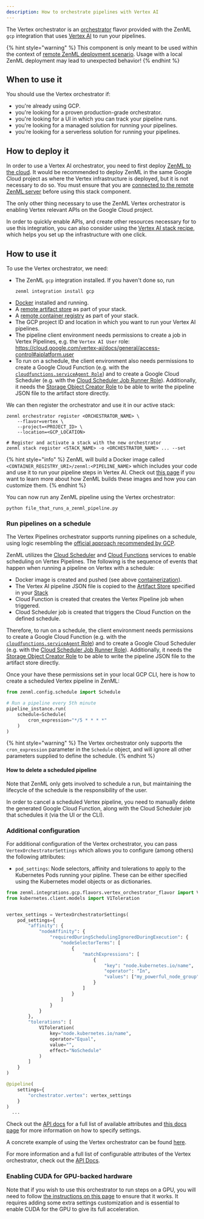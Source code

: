 ```yaml
---
description: How to orchestrate pipelines with Vertex AI
---
```


The Vertex orchestrator is an [orchestrator](./orchestrators.md) flavor provided
with the ZenML `gcp` integration that uses [Vertex AI](https://cloud.google.com/vertex-ai)
to run your pipelines.

{% hint style="warning" %}
This component is only meant to be used within the context of [remote ZenML deployment scenario](../../getting-started/deploying-zenml/deploying-zenml.md). Usage with a local ZenML deployment may lead to unexpected behavior!
{% endhint %}

## When to use it

You should use the Vertex orchestrator if:
* you're already using GCP.
* you're looking for a proven production-grade orchestrator.
* you're looking for a UI in which you can track your pipeline runs.
* you're looking for a managed solution for running your pipelines.
* you're looking for a serverless solution for running your pipelines.

## How to deploy it

In order to use a Vertex AI orchestrator, you need to first deploy [ZenML to the cloud](../../getting-started/deploying-zenml/deploying-zenml.md). It would be recommended to deploy ZenML in the same Google Cloud project as where the Vertex infrastructure is deployed, but it is not necessary to do so. You must ensure that you are [connected to the remote ZenML server](../../starter-guide/collaborate/zenml-deployment.md) before using this stack component.

The only other thing necessary to use the ZenML Vertex orchestrator is enabling Vertex relevant APIs on the Google Cloud project.

In order to quickly enable APIs, and create other resources necessary for to use this integration, you can also consider using the [Vertex AI stack recipe](https://github.com/zenml-io/mlops-stacks/tree/main/vertex-ai), which helps you set up the infrastructure with one click.

## How to use it

To use the Vertex orchestrator, we need:

* The ZenML `gcp` integration installed. If you haven't done so, run 
    ```shell
    zenml integration install gcp
    ```
* [Docker](https://www.docker.com) installed and running.
* A [remote artifact store](../artifact-stores/artifact-stores.md) as part of 
your stack.
* A [remote container registry](../container-registries/container-registries.md) 
as part of your stack.
* The GCP project ID and location in which you want to run your Vertex 
AI pipelines.
* The pipeline client environment needs permissions to create a job in Vertex Pipelines,
e.g. the `Vertex AI User` role: https://cloud.google.com/vertex-ai/docs/general/access-control#aiplatform.user
* To run on a schedule, the client environment also needs permissions to create a Google Cloud
Function (e.g. with the [`cloudfunctions.serviceAgent Role`](https://cloud.google.com/functions/docs/concepts/iam))
and to create a Google Cloud Scheduler (e.g. with the
[Cloud Scheduler Job Runner Role](https://cloud.google.com/iam/docs/understanding-roles)). Additionally, it needs
the [Storage Object Creator Role](https://cloud.google.com/storage/docs/access-control/iam-roles)
to be able to write the pipeline JSON file to the artifact store directly.

We can then register the orchestrator and use it in our active stack:
```shell
zenml orchestrator register <ORCHESTRATOR_NAME> \
    --flavor=vertex \
    --project=<PROJECT_ID> \
    --location=<GCP_LOCATION>

# Register and activate a stack with the new orchestrator
zenml stack register <STACK_NAME> -o <ORCHESTRATOR_NAME> ... --set
```

{% hint style="info" %}
ZenML will build a Docker image called `<CONTAINER_REGISTRY_URI>/zenml:<PIPELINE_NAME>`
which includes your code and use it to run your pipeline steps in Vertex AI. 
Check out [this page](../../advanced-guide/pipelines/containerization.md)
if you want to learn more about how ZenML builds these images and
how you can customize them.
{% endhint %}

You can now run any ZenML pipeline using the Vertex orchestrator:
```shell
python file_that_runs_a_zenml_pipeline.py
```

### Run pipelines on a schedule

The Vertex Pipelines orchestrator supports running pipelines on a schedule, using
logic resembling the [official approach recommended by GCP](https://cloud.google.com/vertex-ai/docs/pipelines/schedule-cloud-scheduler).

ZenML utilizes the [Cloud Scheduler](https://cloud.google.com/scheduler) and
[Cloud Functions](https://cloud.google.com/functions) services to enable scheduling
on Vertex Pipelines. The following is the sequence of events that happen when running
a pipeline on Vertex with a schedule:

* Docker image is created and pushed (see above [containerization](../../advanced-guide/pipelines/containerization.md)).
* The Vertex AI pipeline JSON file is copied to the [Artifact Store](../../component-gallery/artifact-stores/artifact-stores.md) specified in your [Stack](../../starter-guide/stacks/stacks.md)
* Cloud Function is created that creates the Vertex Pipeline job when triggered.
* Cloud Scheduler job is created that triggers the Cloud Function on the defined schedule.

Therefore, to run on a schedule, the client environment needs permissions to create a Google Cloud
Function (e.g. with the [`cloudfunctions.serviceAgent` Role](https://cloud.google.com/functions/docs/concepts/iam))
and to create a Google Cloud Scheduler (e.g. with the
[Cloud Scheduler Job Runner Role](https://cloud.google.com/iam/docs/understanding-roles)).
Additionally, it needs
the [Storage Object Creator Role](https://cloud.google.com/storage/docs/access-control/iam-roles)
to be able to write the pipeline JSON file to the artifact store directly.

Once your have these permissions set in your local GCP CLI, here is how to create a scheduled
Vertex pipeline in ZenML:

```python
from zenml.config.schedule import Schedule

# Run a pipeline every 5th minute
pipeline_instance.run(
    schedule=Schedule(
        cron_expression="*/5 * * * *"
    )
)
```

{% hint style="warning" %}
The Vertex orchestrator only supports the `cron_expression` parameter in the `Schedule` object,
and will ignore all other parameters supplied to define the schedule.
{% endhint %}

#### How to delete a scheduled pipeline

Note that ZenML only gets involved to schedule a run, but maintaining the
lifecycle of the schedule is the responsibility of the
user.

In order to cancel a scheduled Vertex pipeline, you need to manually delete the
generated Google Cloud Function, along with the Cloud Scheduler job that schedules
it (via the UI or the CLI).

### Additional configuration

For additional configuration of the Vertex orchestrator, you can pass
`VertexOrchestratorSettings` which allows you to configure (among others) the following attributes:

* `pod_settings`: Node selectors, affinity and tolerations to apply to the Kubernetes Pods running
your pipline. These can be either specified using the Kubernetes model objects or as dictionaries.

```python
from zenml.integrations.gcp.flavors.vertex_orchestrator_flavor import VertexOrchestratorSettings
from kubernetes.client.models import V1Toleration


vertex_settings = VertexOrchestratorSettings(
    pod_settings={
        "affinity": {
            "nodeAffinity": {
                "requiredDuringSchedulingIgnoredDuringExecution": {
                    "nodeSelectorTerms": [
                        {
                            "matchExpressions": [
                                {
                                    "key": "node.kubernetes.io/name",
                                    "operator": "In",
                                    "values": ["my_powerful_node_group"],
                                }
                            ]
                        }
                    ]
                }
            }
        },
        "tolerations": [
            V1Toleration(
                key="node.kubernetes.io/name",
                operator="Equal",
                value="",
                effect="NoSchedule"
            )
        ]
    }
)

@pipeline(
    settings={
        "orchestrator.vertex": vertex_settings
    }
)
  ...
```

Check out the
[API docs](https://apidocs.zenml.io/latest/integration_code_docs/integrations-gcp/#zenml.integrations.gcp.flavors.vertex_orchestrator_flavor.VertexOrchestratorSettings)
for a full list of available attributes and [this docs page](../..//advanced-guide/pipelines/settings.md)
for more information on how to specify settings.

A concrete example of using the Vertex orchestrator can be found 
[here](https://github.com/zenml-io/zenml/tree/main/examples/vertex_ai_orchestration).

For more information and a full list of configurable attributes of the Vertex 
orchestrator, check out the [API Docs](https://apidocs.zenml.io/latest/integration_code_docs/integrations-gcp/#zenml.integrations.gcp.orchestrators.vertex_orchestrator.VertexOrchestrator).

### Enabling CUDA for GPU-backed hardware

Note that if you wish to use this orchestrator to run steps on a GPU, you will
need to follow [the instructions on this page](../../advanced-guide/pipelines/gpu-hardware.md) to ensure that it works. It
requires adding some extra settings customization and is essential to enable
CUDA for the GPU to give its full acceleration.
